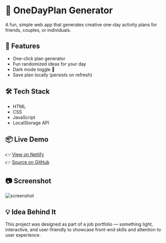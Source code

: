 # 🎉 OneDayPlan Generator

A fun, simple web app that generates creative one-day activity plans for friends, couples, or individuals.

## 🚀 Features

- One-click plan generator
- Fun randomized ideas for your day
- Dark mode toggle 🌙
- Save plan locally (persists on refresh)

## 🛠️ Tech Stack

- HTML
- CSS
- JavaScript
- LocalStorage API

## 📦 Live Demo

👉 [View on Netlify](https://your-live-link.netlify.app)  
👉 [Source on GitHub](https://github.com/ijbaby667/OneDayPlan-G)

## 📷 Screenshot

![screenshot](./screenshot.png)

## 💡 Idea Behind It

This project was designed as part of a job portfolio — something light, interactive, and user-friendly to showcase front-end skills and attention to user experience.

